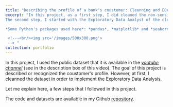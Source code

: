 ```yaml
---
title: "Describing the profile of a bank's coustomer: Cleanning and EDA"
excerpt: "In this project, as a first step, I did cleaned the non-sensical values. The dataset contains some non-sense numerical values and outliers. Also, it contained some typos in categorical variables. 
The second step, I started with the Exploratory Data Analyst of the cleanned dataset. There are some interesting features behind in the dataset. These were found with the statistical analysis (univariate).

*Some Python's packages used here*: *pandas*, *matplotlib* and *seaborn*.

 <!---<br/><img src='/images/500x300.png'>
 --> "
collection: portfolio
---
```


In this project, I used the public dataset that it is available in the [*youtube channel*](https://www.youtube.com/watch?v=bGnD1Ki7j-g) (see in the description box of this video). The goal of this project is described or recognized the coustomer's profile. However, at first, I cleanned the dataset in order to implement the Exploratory Data Analysis. 

Let me explain here, a few steps that I followed in this project. 

The code and datasets are available in my Github [repository](https://github.com/MarioSolisB/Profile_of_a_bank_coustomer).


